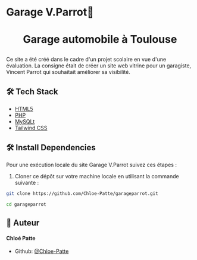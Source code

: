 # Garage V.Parrot🚗
# <p align="center">Garage automobile à Toulouse</p>
  
Ce site a été créé dans le cadre d'un projet scolaire en vue d'une évaluation. La consigne était de créer un site web vitrine pour un garagiste, Vincent Parrot qui souhaitait améliorer sa visibilité.
## 🛠️ Tech Stack
- [HTML5](https://developer.mozilla.org/fr/docs/Web/HTML)
- [PHP](https://www.php.net/docs.php)
- [MySQLt](https://sql.sh/)
- [Tailwind CSS](https://tailwindcss.com/)
## 🛠️ Install Dependencies    
Pour une exécution locale du site Garage V.Parrot suivez ces étapes :
1. Cloner ce dépôt sur votre machine locale en utilisant la commande suivante :
```bash
git clone https://github.com/Chloe-Patte/garageparrot.git
```
```bash
cd garageparrot
```

## 🙇 Auteur
#### Chloé Patte
- Github: [@Chloe-Patte](https://github.com/Chloe-Patte)
        

        
    
    